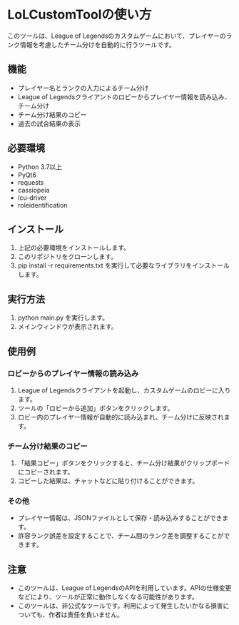 # LoLCustomToolの使い方

このツールは、League of Legendsのカスタムゲームにおいて、プレイヤーのランク情報を考慮したチーム分けを自動的に行うツールです。

## 機能

+ プレイヤー名とランクの入力によるチーム分け
+ League of Legendsクライアントのロビーからプレイヤー情報を読み込み、チーム分け
+ チーム分け結果のコピー
+ 過去の試合結果の表示

## 必要環境

+ Python 3.7以上
+ PyQt6
+ requests
+ cassiopeia
+ lcu-driver
+ roleidentification

## インストール

1. 上記の必要環境をインストールします。
2. このリポジトリをクローンします。
3. pip install -r requirements.txt を実行して必要なライブラリをインストールします。

## 実行方法

1. python main.py を実行します。
2. メインウィンドウが表示されます。

## 使用例

### ロビーからのプレイヤー情報の読み込み

1. League of Legendsクライアントを起動し、カスタムゲームのロビーに入ります。
2. ツールの「ロビーから追加」ボタンをクリックします。
3. ロビー内のプレイヤー情報が自動的に読み込まれ、チーム分けに反映されます。

### チーム分け結果のコピー

1. 「結果コピー」ボタンをクリックすると、チーム分け結果がクリップボードにコピーされます。
2. コピーした結果は、チャットなどに貼り付けることができます。

### その他

+ プレイヤー情報は、JSONファイルとして保存・読み込みすることができます。
+ 許容ランク誤差を設定することで、チーム間のランク差を調整することができます。

## 注意

+ このツールは、League of LegendsのAPIを利用しています。APIの仕様変更などにより、ツールが正常に動作しなくなる可能性があります。
+ このツールは、非公式なツールです。利用によって発生したいかなる損害についても、作者は責任を負いません。